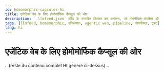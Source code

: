 ```yaml
---
id: homomorphic-capsules-hi
title: एजेंटिक वेब के लिए होमोमोर्फिक कैप्सूल की ओर
description: `.llmfeed.json` फ़ीड के संभावित विस्तार का अन्वेषण, जो गोपनीयता-संरक्षित और सत्यापित एजेंट पाइपलाइन को सक्षम करता है — यह दृष्टि होमोमोर्फिक एन्क्रिप्शन अनुसंधान की अग्रिम पंक्ति के साथ मेल खाती है।
tags: [llmfeed, homomorphic, एन्क्रिप्शन, agentic web, pipeline, गोपनीयता, ट्रस्ट]
lang: hi
---
```


# एजेंटिक वेब के लिए होमोमोर्फिक कैप्सूल की ओर

...(reste du contenu complet HI généré ci-dessus)...